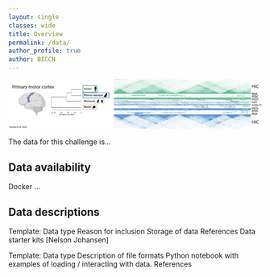 ```yaml
---
layout: single
classes: wide
title: Overview
permalink: /data/
author_profile: true
author: BICCN
---
```


![WashU](/assets/images/data_overview.png)

The data for this challenge is...

## Data availability

Docker ...

## Data descriptions
	
Template: 
Data type
Reason for inclusion
Storage of data
References
Data starter kits [Nelson Johansen]

Template: 
Data type
Description of file formats
Python notebook with examples of loading / interacting with data.
References